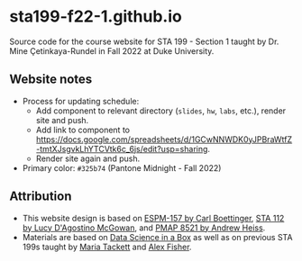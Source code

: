 # sta199-f22-1.github.io

Source code for the course website for STA 199 - Section 1 taught by Dr. Mine Çetinkaya-Rundel in Fall 2022 at Duke University.

## Website notes

-   Process for updating schedule:
    -   Add component to relevant directory (`slides`, `hw`, `labs`, etc.), render site and push.
    -   Add link to component to <https://docs.google.com/spreadsheets/d/1GCwNNWDK0yJPBraWtfZ-tmtXJsgvkLhYTCVtk6c_6js/edit?usp=sharing>.
    -   Render site again and push.
-   Primary color: `#325b74` (Pantone Midnight - Fall 2022)

## Attribution

-   This website design is based on [ESPM-157 by Carl Boettinger](https://espm-157.carlboettiger.info/), [STA 112 by Lucy D'Agostino McGowan](https://sta-112-f22.github.io/website/), and [PMAP 8521 by Andrew Heiss](https://evalf22.classes.andrewheiss.com/).
-   Materials are based on [Data Science in a Box](https://datasciencebox.org/) as well as on previous STA 199s taught by [Maria Tackett](https://maria-tackett.netlify.app/) and [Alex Fisher](https://stat.duke.edu/alexander-fisher).
